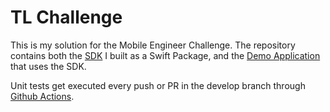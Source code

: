 # TL Challenge

This is my solution for the Mobile Engineer Challenge.
The repository contains both the [SDK](https://github.com/antoniopantaleo/tl-pokemon-browser/tree/develop/Pokespeare) I built as a Swift Package, and the [Demo Application](https://github.com/antoniopantaleo/tl-pokemon-browser/tree/develop/Pokemon%20Browser) that uses the SDK.

Unit tests get executed every push or PR in the develop branch through [Github Actions](https://github.com/antoniopantaleo/tl-pokemon-browser/actions).
